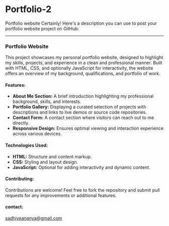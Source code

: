 # Portfolio-2
Portfolio website 
Certainly! Here's a description you can use to post your portfolio website project on GitHub:

---

### Portfolio Website

This project showcases my personal portfolio website, designed to highlight my skills, projects, and experience in a clean and professional manner. Built with HTML, CSS, and optionally JavaScript for interactivity, the website offers an overview of my background, qualifications, and portfolio of work.

#### Features:
- **About Me Section:** A brief introduction highlighting my professional background, skills, and interests.
- **Portfolio Gallery:** Displaying a curated selection of projects with descriptions and links to live demos or source code repositories.
- **Contact Form:** A contact section where visitors can reach out to me directly.
- **Responsive Design:** Ensures optimal viewing and interaction experience across various devices.

#### Technologies Used:
- **HTML:** Structure and content markup.
- **CSS:** Styling and layout design.
- **JavaScript:** Optional for adding interactivity and dynamic content.

#### Contributing:
Contributions are welcome! Feel free to fork the repository and submit pull requests for any improvements or additional features.

#### contact:
sadhiyeananya@gmail.com
